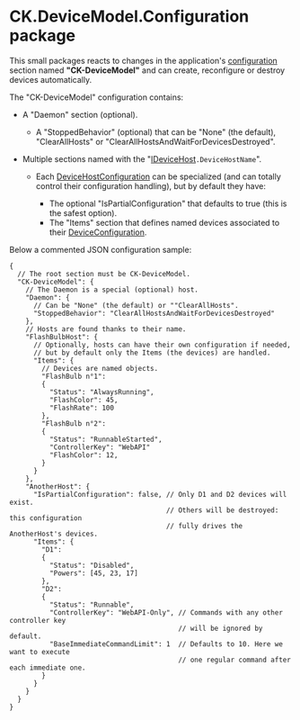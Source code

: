 # CK.DeviceModel.Configuration package

This small packages reacts to changes in the application's [configuration](https://docs.microsoft.com/en-us/dotnet/core/extensions/configuration)
section named **"CK-DeviceModel"** and can create, reconfigure or destroy devices automatically.

The "CK-DeviceModel" configuration contains:
- A "Daemon" section (optional).

  - A "StoppedBehavior" (optional) that can be "None" (the default), "ClearAllHosts" or "ClearAllHostsAndWaitForDevicesDestroyed".
 
- Multiple sections named with the "[IDeviceHost](../CK.DeviceModel/Host/IDeviceHost.cs)`.DeviceHostName`".

  - Each [DeviceHostConfiguration](../CK.DeviceModel/Host/DeviceHostConfiguration.cs) can be specialized (and can totally control their 
  configuration handling), but by default they have:

    - The optional "IsPartialConfiguration" that defaults to true (this is the safest option).
    - The "Items" section that defines named devices associated to their [DeviceConfiguration](../CK.DeviceModel/DeviceConfiguration.cs).

Below a commented JSON configuration sample:

```jsonc
{
  // The root section must be CK-DeviceModel.
  "CK-DeviceModel": {
    // The Daemon is a special (optional) host.
    "Daemon": {
      // Can be "None" (the default) or ""ClearAllHosts".
      "StoppedBehavior": "ClearAllHostsAndWaitForDevicesDestroyed" 
    },
    // Hosts are found thanks to their name. 
    "FlashBulbHost": {
      // Optionally, hosts can have their own configuration if needed,
      // but by default only the Items (the devices) are handled.
      "Items": {
        // Devices are named objects.
        "FlashBulb n°1":
        {
          "Status": "AlwaysRunning",
          "FlashColor": 45,
          "FlashRate": 100
        },
        "FlashBulb n°2":
        {
          "Status": "RunnableStarted",
          "ControllerKey": "WebAPI"
          "FlashColor": 12,
        }
      }
    },
    "AnotherHost": {
      "IsPartialConfiguration": false, // Only D1 and D2 devices will exist.
                                       // Others will be destroyed: this configuration
                                       // fully drives the AnotherHost's devices.
      "Items": {
        "D1":
        {
          "Status": "Disabled",
          "Powers": [45, 23, 17]
        },
        "D2":
        {
          "Status": "Runnable",
          "ControllerKey": "WebAPI-Only", // Commands with any other controller key
                                          // will be ignored by default.
          "BaseImmediateCommandLimit": 1  // Defaults to 10. Here we want to execute
                                          // one regular command after each immediate one.
        }
      }
    }
  }
}
```


